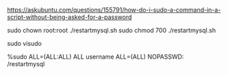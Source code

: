 https://askubuntu.com/questions/155791/how-do-i-sudo-a-command-in-a-script-without-being-asked-for-a-password

sudo chown root:root ./restartmysql.sh
sudo chmod 700 ./restartmysql.sh

sudo visudo
<!-- Line 25 -->
%sudo   ALL=(ALL:ALL) ALL 
username  ALL=(ALL) NOPASSWD: <!-- path -->/restartmysql